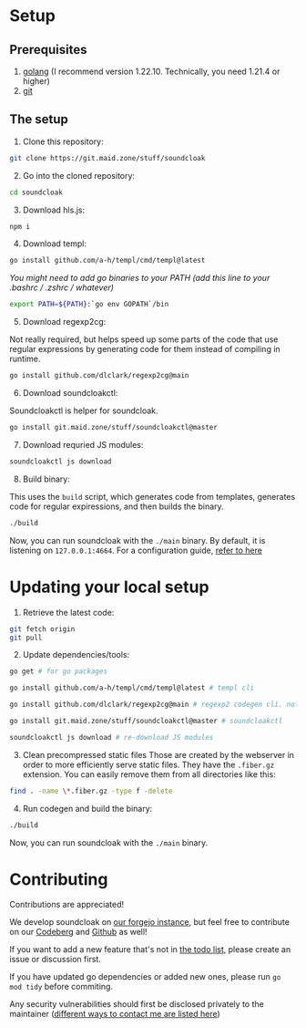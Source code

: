 # Setup
## Prerequisites
1. [golang](https://go.dev) (I recommend version 1.22.10. Technically, you need 1.21.4 or higher)
2. [git](https://git-scm.com)

## The setup
1. Clone this repository:

```sh
git clone https://git.maid.zone/stuff/soundcloak
```

2. Go into the cloned repository:

```sh
cd soundcloak
```

3. Download hls.js:

```sh
npm i
```

4. Download templ:

```sh
go install github.com/a-h/templ/cmd/templ@latest
```

*You might need to add go binaries to your PATH (add this line to your .bashrc / .zshrc / whatever)*

```sh
export PATH=${PATH}:`go env GOPATH`/bin
```

5. Download regexp2cg:

Not really required, but helps speed up some parts of the code that use regular expressions by generating code for them instead of compiling in runtime.

```sh
go install github.com/dlclark/regexp2cg@main
```

6. Download soundcloakctl:

Soundcloakctl is helper for soundcloak.

```sh
go install git.maid.zone/stuff/soundcloakctl@master
```

7. Download requried JS modules:

```sh
soundcloakctl js download
```

8. Build binary:

This uses the `build` script, which generates code from templates, generates code for regular expiressions, and then builds the binary.

```sh
./build
```

Now, you can run soundcloak with the `./main` binary. By default, it is listening on `127.0.0.1:4664`. For a configuration guide, [refer to here](INSTANCE_GUIDE.md#configuration-guide)

# Updating your local setup
1. Retrieve the latest code:
```sh
git fetch origin
git pull
```

2. Update dependencies/tools:
```sh
go get # for go packages

go install github.com/a-h/templ/cmd/templ@latest # templ cli

go install github.com/dlclark/regexp2cg@main # regexp2 codegen cli. not required unless you've installed it

go install git.maid.zone/stuff/soundcloakctl@master # soundcloakctl

soundcloakctl js download # re-download JS modules
```

3. Clean precompressed static files
Those are created by the webserver in order to more efficiently serve static files. They have the `.fiber.gz` extension. You can easily remove them from all directories like this:
```sh
find . -name \*.fiber.gz -type f -delete
```

4. Run codegen and build the binary:
```sh
./build
```

Now, you can run soundcloak with the `./main` binary.

# Contributing
Contributions are appreciated!

We develop soundcloak on [our forgejo instance](https://git.maid.zone/stuff/soundcloak), but feel free to contribute on our [Codeberg](https://codeberg.org/maid-zone/soundcloak) and [Github](https://github.com/maid-zone/soundcloak) as well!

If you want to add a new feature that's not in [the todo list](https://git.maid.zone/stuff/soundcloak/issues/1), please create an issue or discussion first.

If you have updated go dependencies or added new ones, please run `go mod tidy` before commiting.

Any security vulnerabilities should first be disclosed privately to the maintainer ([different ways to contact me are listed here](https://laptopc.at))